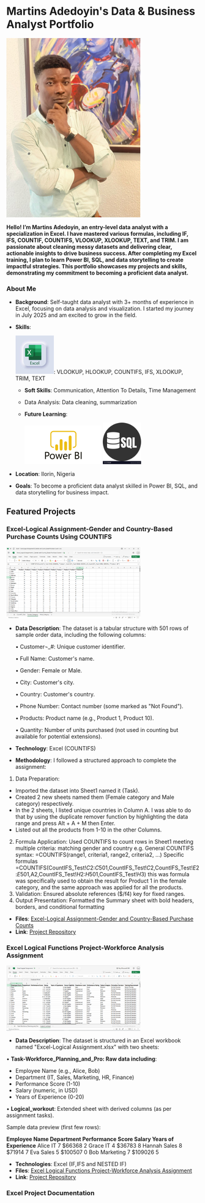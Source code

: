 # Martins Adedoyin's Data & Business Analyst Portfolio

<img src="https://github.com/adedoyinmartins1/Martins-Adedoyin/blob/main/martins%20pix.jpg" alt="Headshot" width="350">

**Hello! I’m Martins Adedoyin, an entry-level data analyst with a specialization in Excel. I have mastered various formulas, including IF, IFS, COUNTIF, COUNTIFS, VLOOKUP, XLOOKUP, TEXT, and TRIM. I am passionate about cleaning messy datasets and delivering clear, actionable insights to drive business success. After completing my Excel training, I plan to learn Power BI, SQL, and data storytelling to create impactful strategies. This portfolio showcases my projects and skills, demonstrating my commitment to becoming a proficient data analyst.**
 
### About Me
- **Background**: Self-taught data analyst with 3+ months of experience in Excel, focusing on data analysis and visualization. I started my journey in July 2025 and am excited to grow in the field.
- **Skills**:

  <img src="https://github.com/adedoyinmartins1/Martins-Adedoyin/blob/main/excel%20logo1.jpg" alt="Headshot" width="100">: VLOOKUP, HLOOKUP, COUNTIFS, IFS, XLOOKUP, TRIM, TEXT

  - **Soft Skills**: Communication, Attention To Details, Time Management
  - Data Analysis: Data cleaning, summarization
  - **Future Learning**:

    <img src="https://github.com/adedoyinmartins1/Martins-Adedoyin/blob/main/Power-Bi-Logo.png" alt="Headshot" width="200"> <img src="https://github.com/adedoyinmartins1/Martins-Adedoyin/blob/main/sql-logo.webp" width="100">
    
- **Location**: Ilorin, Nigeria
- **Goals**: To become a proficient data analyst skilled in Power BI, SQL, and data storytelling for business impact.

## Featured Projects

### Excel-Logical Assignment-Gender and Country-Based Purchase Counts Using COUNTIFS

<img src="https://github.com/adedoyinmartins1/Martins-Adedoyin/blob/main/Excel%20Logical%20Assignment%201%20screenshot.png" width="350">

- **Data Description**: The dataset is a tabular structure with 501 rows of sample order data, including the following columns:

  •	Customer¬_#: Unique customer identifier.

  •	Full Name: Customer's name.

  •	Gender: Female or Male.

  •	City: Customer's city.

  •	Country: Customer's country.

  •	Phone Number: Contact number (some marked as "Not Found").

  •	Products: Product name (e.g., Product 1, Product 10).

  •	Quantity: Number of units purchased (not used in counting but available for potential extensions).
  
- **Technology**: Excel (COUNTIFS)
- **Methodology**: I followed a structured approach to complete the assignment:
1.	Data Preparation: 
- Imported the dataset into Sheet1 named it (Task).
- Created 2 new sheets named them (Female category and Male category) respectively.
- In the 2 sheets, I listed unique countries in Column A. I was able to do that by using the duplicate remover function by highlighting the data range and press Alt + A + M then Enter.
- Listed out all the products from 1-10 in the other Columns.
2.	Formula Application: Used COUNTIFS to count rows in Sheet1 meeting multiple criteria: matching gender and country e.g.
General COUNTIFS syntax: =COUNTIFS(range1, criteria1, range2, criteria2, ...)
Specific formulas =COUNTIFS(CountIFS_Test!$C$2:$C$501,CountIFS_Test!$C$2,CountIFS_Test!$E$2:$E$501,A2,CountIFS_Test!$H$2:$H$501,CountIFS_Test!$H$3) this was formula was specifically used to obtain the result for Product 1 in the female category, and the same approach was applied for all the products. 
3.	Validation: Ensured absolute references ($/f4) key for fixed ranges.
4.	Output Presentation: Formatted the Summary sheet with bold headers, borders, and conditional formatting

- **Files**: [Excel-Logical Assignment-Gender and Country-Based Purchase Counts](https://github.com/adedoyinmartins1/Martins-Adedoyin/blob/main/Excel_Logical%20Assignments1_Gender%20and%20Country_Based%20Purchase%20Counts.xlsx)
- **Link**: [Project Repository](https://github.com/adedoyinmartins1/Excel-Logical-Assignment-Gender-and-Country-Based-Purchase-Counts-Using-COUNTIFS)


### Excel Logical Functions Project-Workforce Analysis Assignment

<img src="https://github.com/adedoyinmartins1/Martins-Adedoyin/blob/main/2nd%20Assignment%20screenshot.png" width="350">

- **Data Description**:
The dataset is structured in an Excel workbook named "Excel-Logical Assignment.xlsx" with two sheets:

•	**Task-Workforce_Planning_and_Pro: Raw data including**:
  - Employee Name (e.g., Alice, Bob)
  - Department (IT, Sales, Marketing, HR, Finance)
  - Performance Score (1-10)
  - Salary (numeric, in USD)
  - Years of Experience (0-20)

•	**Logical_workout**: Extended sheet with derived columns (as per assignment tasks). 

Sample data preview (first few rows):

**Employee Name	Department	Performance Score	Salary	Years of Experience**
Alice	IT	7	$66368	2
Grace	IT	4	$36783	8
Hannah	Sales	8	$71914	7
Eva	Sales	5	$100507	0
Bob	Marketing	7	$109026	5

- **Technologies**: Excel (IF,IFS and NESTED IF)
- **Files**: [Excel Logical Functions Project-Workforce Analysis Assignment](https://github.com/adedoyinmartins1/Excel-Logical-Functions-Project--Workforce-Analysis-Assignment/blob/main/Digital_World_Logical_Test.xlsx)
- **Link**: [Project Repository](https://github.com/adedoyinmartins1/Excel-Logical-Functions-Project--Workforce-Analysis-Assignment)


### Excel Project Documentation

